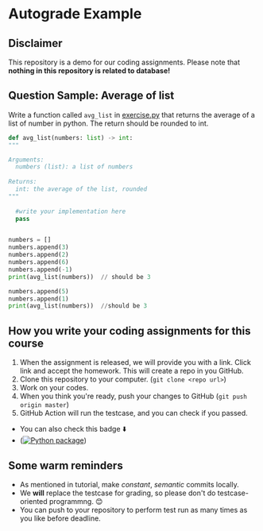 # Autograde Example

## Disclaimer

This repository is a demo for our coding assignments. Please note that **nothing in this repository is related to database!**

## Question Sample: Average of list

Write a function called `avg_list` in [exercise.py](https://github.com/SE-starshippilot/autograde_example/blob/master/src/exercise.py) that returns the average of a list of number in python. The return should be rounded to int.

```python
def avg_list(numbers: list) -> int:
"""

Arguments:
  numbers (list): a list of numbers
 
Returns:
  int: the average of the list, rounded
"""
  
  #write your implementation here
  pass


numbers = []
numbers.append(3)
numbers.append(2)
numbers.append(6)
numbers.append(-1)
print(avg_list(numbers))  // should be 3

numbers.append(5)
numbers.append(1)
print(avg_list(numbers))  //should be 3
```

## How you write your coding assignments for this course

1. When the assignment is released, we will provide you with a link. Click link and accept the homework. This will create a repo in you GitHub.
2. Clone this repository to your computer. (`git clone <repo url>`)
3. Work on your codes.
4. When you think you're ready, push your changes to GitHub (`git push origin master`)
5. GitHub Action will run the testcase, and you can check if you passed.
  - You can also check this badge ⬇️
  - ([![Python package](https://github.com/SE-starshippilot/autograde_example/actions/workflows/workflow.yml/badge.svg)](https://github.com/SE-starshippilot/autograde_example/actions/workflows/workflow.yml))

## Some warm reminders

- As mentioned in tutorial, make *constant*, *semantic* commits locally.
- We **will** replace the testcase for grading, so please don't do testcase-oriented programmng. 😊
- You can push to your repository to perform test run as many times as you like before deadline.
